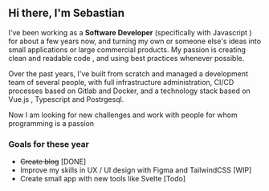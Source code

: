 ## Hi there, I'm Sebastian

I've been working as a **Software Developer** (specifically with Javascript ) for about a few years now, and turning my own or someone else's ideas into small applications or large commercial products. My passion is creating clean and readable code , and using best practices whenever possible.

Over the past years, I've built from scratch and managed a development team of several people, with full infrastructure administration, CI/CD processes based on Gitlab and Docker, and a technology stack based on Vue.js , Typescript and Postrgesql.

Now I am looking for new challenges and work with people for whom programming is a passion

### Goals for these year

- ~~Create blog~~ [DONE]
- Improve my skills in UX / UI design with Figma and TailwindCSS [WIP]
- Create small app with new tools like Svelte [Todo]


